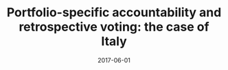 ---
title: "Portfolio-specific accountability and retrospective voting: the case of Italy"
collection: publications
permalink: /publication/2017-06-IPSR
date: 2017-06-01
venue: 'Italian Political Science Review / Rivista Italiana Di Scienza Politica'
paperurl: '/files/pdf/publications/2017-06-IPSR.pdf'
link: 'https://doi.org/10.1017/ipo.2017.11'
citation: 'Plescia, Carolina. 2017. &quot;Portfolio-specific accountability and retrospective voting: The case of Italy.&quot; <i>Italian Political Science Review / Rivista Italiana Di Scienza Politica</i> 47(3): 313-336. doi.org/10.1017/ipo.2017.11.'
---